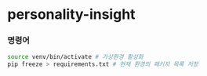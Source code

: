 # personality-insight

### 명령어
```bash
source venv/bin/activate # 가상환경 활성화
pip freeze > requirements.txt # 현재 환경의 패키지 목록 저장
```